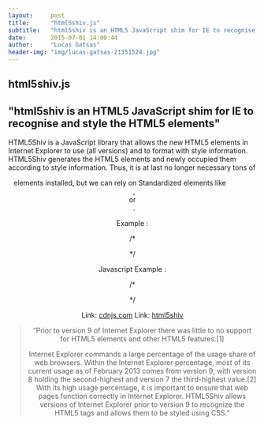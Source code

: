 ```yaml
---
layout:     post
title:      "html5shiv.js"
subtitle:   "html5shiv is an HTML5 JavaScript shim for IE to recognise and style the HTML5 elements"
date:       2015-07-01 14:00:44
author:     "Lucas Gatsas"
header-img: "img/lucas-gatsas-21351524.jpg"
---
```

<h2 class="section-heading">html5shiv.js</h2>
<h2 class="section-heading">"html5shiv is an HTML5 JavaScript shim for IE to recognise and style the HTML5 elements"</h2>

HTML5Shiv is a JavaScript library that allows the new HTML5 elements in Internet Explorer to use (all versions) and to format with style information.
HTML5Shiv generates the HTML5 elements and newly occupied them according to style information.
Thus, it is at last no longer necessary tons of <code> <div> </code> elements installed, but we can rely on Standardized elements like <code> <header> </code>,  <code>  <article> </code> or <code> <nav> </code>.



Example : 


/*

 <!-- [if lt IE 9]>

< script src=" //cdnjs.cloudflare.com/ajax/libs/
html5shiv/r29/html5.min.js "> </ script>

 <![endif] -->

*/


Javascript Example : 

/*

 <!-- [if lt IE 9]>
 < script type="text/javascript">
  jQuery.ajaxSetup({
    dataFilter: function(data, dataType) {
        if (typeof innerShiv === 'function' && dataType === 'html') {
            return innerShiv(data);
        }
        else {
            return data;
        }
    }
  }); 

  < /script>
    <![endif] -->


*/



Link: <a href="http://cdnjs.com/libraries/html5shiv">cdnjs.com</a> Link: <a href="https://en.wikipedia.org/wiki/HTML5_Shiv">html5shiv</a> 




<blockquote>
“Prior to version 9 of Internet Explorer there was little to no support for HTML5 elements and other HTML5 features.[1]

Internet Explorer commands a large percentage of the usage share of web browsers. Within the Internet Explorer percentage, most of its current usage as of February 2013 comes from version 9, with version 8 holding the second-highest and version 7 the third-highest value.[2] With its high usage percentage, it is important to ensure that web pages function correctly in Internet Explorer. HTML5Shiv allows versions of Internet Explorer prior to version 9 to recognize the HTML5 tags and allows them to be styled using CSS.” 
</blockquote>

